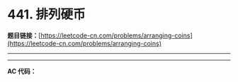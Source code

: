 # 441. 排列硬币

**题目链接：**[https://leetcode-cn.com/problems/arranging-coins](https://leetcode-cn.com/problems/arranging-coins)

---

<Cards card="leetcode_441_arranging-coins"></Cards>

---

**AC 代码：**

```java

```